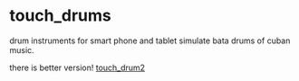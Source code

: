 # touch_drums
drum instruments for smart phone and tablet
simulate bata drums of cuban music.

there is better version!
[touch_drum2](https://ryjkmr.github.io/touch_drums2/")
